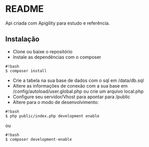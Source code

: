 # README #

Api criada com Apigility para estudo e referência.

## Instalação ##
* Clone ou baixe o repositório
* Instale as dependências com o composer
```
#!bash
$ composer install
```
* Crie a tabela na sua base de dados com o sql em /data/db.sql
* Altere as informações de conexão com a sua base em /config/autoload/user.global.php ou crie um arquivo local.php
* Configure seu servidor/Vhost para apontar para /public
* Altere para o modo de desenvolvimento:
```
#!bash
$ php public/index.php development enable
```
ou
```
#!bash
$ composer development-enable
```